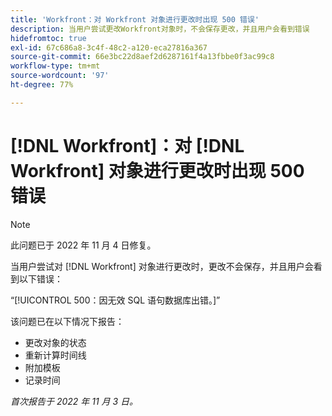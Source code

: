 ```yaml
---
title: 'Workfront：对 Workfront 对象进行更改时出现 500 错误'
description: 当用户尝试更改Workfront对象时，不会保存更改，并且用户会看到错误
hidefromtoc: true
exl-id: 67c686a8-3c4f-48c2-a120-eca27816a367
source-git-commit: 66e3bc22d8aef2d6287161f4a13fbbe0f3ac99c8
workflow-type: tm+mt
source-wordcount: '97'
ht-degree: 77%

---
```


# [!DNL Workfront]：对 [!DNL Workfront] 对象进行更改时出现 500 错误

>[!NOTE]
>
>此问题已于 2022 年 11 月 4 日修复。

当用户尝试对 [!DNL Workfront] 对象进行更改时，更改不会保存，并且用户会看到以下错误：

“[!UICONTROL 500：因无效 SQL 语句数据库出错。]”

该问题已在以下情况下报告：

* 更改对象的状态
* 重新计算时间线
* 附加模板
* 记录时间

_首次报告于 2022 年 11 月 3 日。_
